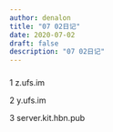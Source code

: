 ```yaml
---
author: denalon
title: "07 02日记"
date: 2020-07-02
draft: false
description: "07 02日记"
---
```


### 


1 z.ufs.im

2 y.ufs.im

3 server.kit.hbn.pub